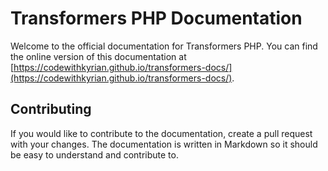 # Transformers PHP Documentation

Welcome to the official documentation for Transformers PHP. You can find the online version of this documentation
at [https://codewithkyrian.github.io/transformers-docs/](https://codewithkyrian.github.io/transformers-docs/).

## Contributing

If you would like to contribute to the documentation, create a pull request with your changes. The documentation is
written in Markdown so it should be easy to understand and contribute to.